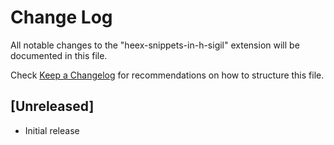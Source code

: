 # Change Log

All notable changes to the "heex-snippets-in-h-sigil" extension will be documented in this file.

Check [Keep a Changelog](http://keepachangelog.com/) for recommendations on how to structure this file.

## [Unreleased]

- Initial release